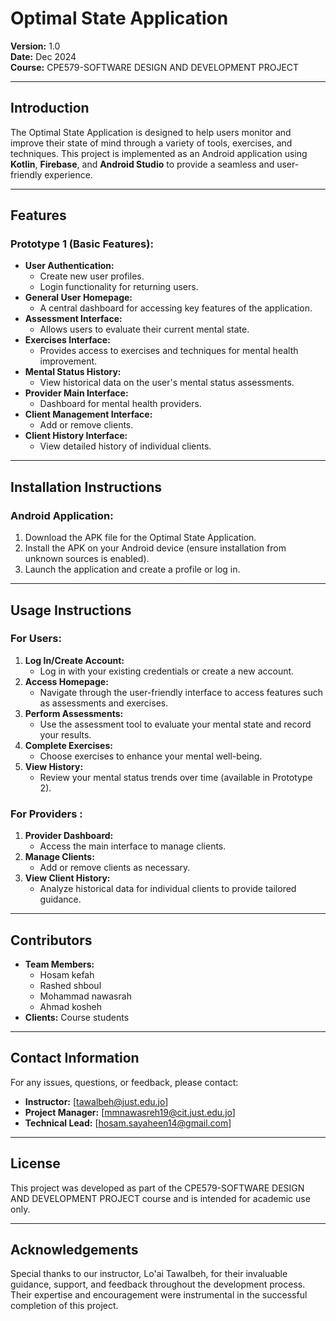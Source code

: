 # Optimal State Application  

**Version:** 1.0  
**Date:** Dec 2024  
**Course:** CPE579-SOFTWARE DESIGN AND DEVELOPMENT PROJECT 

---

## **Introduction**  
The Optimal State Application is designed to help users monitor and improve their state of mind through a variety of tools, exercises, and techniques. This project is implemented as an Android application using **Kotlin**, **Firebase**, and **Android Studio** to provide a seamless and user-friendly experience.  

---

## **Features**  

### **Prototype 1 (Basic Features):**  
- **User Authentication:**  
  - Create new user profiles.  
  - Login functionality for returning users.  
- **General User Homepage:**  
  - A central dashboard for accessing key features of the application.  
- **Assessment Interface:**  
  - Allows users to evaluate their current mental state.  
- **Exercises Interface:**  
  - Provides access to exercises and techniques for mental health improvement.  
- **Mental Status History:**  
  - View historical data on the user's mental status assessments.  
- **Provider Main Interface:**  
  - Dashboard for mental health providers.  
- **Client Management Interface:**  
  - Add or remove clients.  
- **Client History Interface:**  
  - View detailed history of individual clients.  

---

## **Installation Instructions**  

### **Android Application:**  
1. Download the APK file for the Optimal State Application.  
2. Install the APK on your Android device (ensure installation from unknown sources is enabled).  
3. Launch the application and create a profile or log in.  


---

## **Usage Instructions**  

### **For Users:**  
1. **Log In/Create Account:**  
   - Log in with your existing credentials or create a new account.  
2. **Access Homepage:**  
   - Navigate through the user-friendly interface to access features such as assessments and exercises.  
3. **Perform Assessments:**  
   - Use the assessment tool to evaluate your mental state and record your results.  
4. **Complete Exercises:**  
   - Choose exercises to enhance your mental well-being.  
5. **View History:**  
   - Review your mental status trends over time (available in Prototype 2).  

### **For Providers :**  
1. **Provider Dashboard:**  
   - Access the main interface to manage clients.  
2. **Manage Clients:**  
   - Add or remove clients as necessary.  
3. **View Client History:**  
   - Analyze historical data for individual clients to provide tailored guidance.  

---

## **Contributors**  
- **Team Members:** 
	- Hosam kefah
	- Rashed shboul 
	- Mohammad nawasrah
	- Ahmad kosheh 
- **Clients:** Course students 

---

## **Contact Information**  
For any issues, questions, or feedback, please contact:  
- **Instructor:** [tawalbeh@just.edu.jo]
- **Project Manager:** [mmnawasreh19@cit.just.edu.jo]
- **Technical Lead:** [hosam.sayaheen14@gmail.com]  

---

## **License**  
This project was developed as part of the CPE579-SOFTWARE DESIGN AND DEVELOPMENT PROJECT course and is intended for academic use only.  

---

## **Acknowledgements**  
Special thanks to our instructor, Lo'ai Tawalbeh, for their invaluable guidance, support, and feedback throughout the development process. Their expertise and encouragement were instrumental in the successful completion of this project.  
